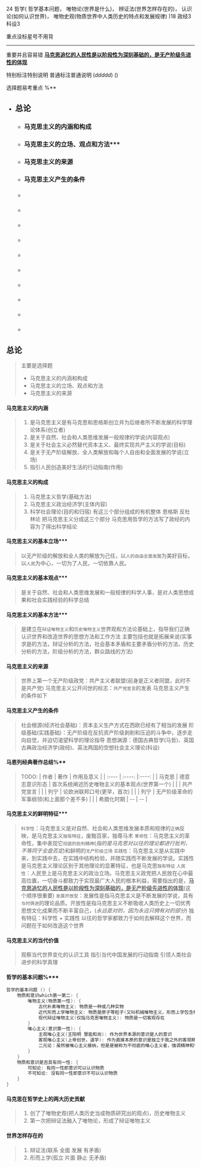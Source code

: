 24
哲学(
	哲学基本问题，
	唯物论(世界是什么)，
	辨证法(世界怎样存在的)，
	认识论(如何认识世界)，
	唯物史观(物质世界中人类历史的特点和发展规律)
)18
政经3
科设3

重点没标星号不用背
* ** *** 

重要并且容易错
<u>__马克思追忆的人民性是以阶段性为深刻基础的，是无产阶级先进性的体现__</u>

特别标注特别说明	普通标注普通说明
(_ddddd_)       ()

选择题易考重点
%**

- ## 总论
	- ### 马克思主义的内涵和构成
	- ### 马克思主义的立场、观点和方法***
	- ### 马克思主义的来源
	- ### 马克思主义产生的条件
	- ### 
	- ### 
	- ### 
	- ### 
	- ### 
	- ### 
	- ### 
	- ### 
	- ### 
	- ### 
	

**总论**
-------------
> 主要是选择题
> - 马克思主义的内涵和构成
> - 马克思主义的立场、观点和方法
> - 马克思主义的来源

#### 马克思主义的内涵
> 1. 是马克思主义是有马克思和恩格斯创立并为后继者所不断发展的科学理论体系(创立者)
> 2. 是关于自然、社会和人类思维发展一般规律的学说(内容观点)
> 3. 是关于社会主义必然替代资本主义、最终实现共产主义的学说(目标)
> 4. 是关于无产阶级解放、全人类解放和每个人自由和全面发展的学说(立场)
> 5. 指引人民创造美好生活的行动指南(作用)

#### 马克思主义的构成
> 1. 马克思主义哲学(基础方法)
> 2. 马克思主义政治经济学(主体内容)
> 3. 科学社会理论(目的和归宿)
> 有这三个部分组成的有机整体
> 恩格斯 反杜林论 把马克思主义分成这三个部分
> 马克思用哲学的方法写了政经的内容为了得出科学结论

#### 马克思主义的基本立场***
> 以无产阶级的解放和全人类的解放为己任，以`人的自由全面发展`为美好目标，以`人民`为中心，一切为了人民，一切依靠人民。

#### 马克思主义的基本观点***
> 是关于自然、社会和人类思维发展和一般规律的科学人事，是对人类思想成果和社会实践经验的科学总结

#### 马克思主义的基本方法***
> 是建立在`辩证唯物主义`和`历史唯物主义`世界观和方法论基础上，指导我们正确认识世界和改造世界的思想方法和工作方法
> 主要包括也就是拓展来说(实事求是的方法，辩证分析的方法，社会基本矛盾和主要矛盾分析的方法、历史分析的方法，阶级分析的方法，群众路线的方法)

#### 马克思主义的来源
> 世界上第一个无产阶级政党：共产主义者联盟(前身是正义者同盟，此时不是共产党)
> 马克思主义公开问世的标志：`共产党宣言`的发表
> 马克思主义产生的条件如下

#### 马克思主义产生的条件
> 社会根源(经济社会基础)：资本主义生产方式在西欧已经有了相当的发展
> 阶级基础(实践基础)：无产阶级在反抗资产阶级剥削和压迫的斗争中，逐步走向自觉，并迫切渴望科学的理论指导
> 思想渊源：德国古典哲学(马哲)、英国古典政治经济学(政经)、英法两国的空想社会主义理论(科设)

#### 马恩列经典著作总结%**
> TODO:
| 作者 | 著作 | 作用及意义 |
| :----  | :----: |:----: |
| 马克思 | 德意志意识形态 | 首次系统阐述历史唯物主义的基本观点(世界第一个) |
|  | 共产党宣言 |  |
| 列宁 | 论欧洲联邦口号(更早，首次) | |
| 列宁 | 无产阶级革命的军事纲领(和上面那个差不多) | |
| 希腊化时期 | -- | -- |

#### 马克思主义的鲜明特征***
> `科学性`：马克思主义是对自然、社会和人类思维发展本质和规律的`正确`反映，是马克思主义`独有特征`，废黜百家，独尊马术
> `革命性`：马克思主义的革命性，集中表现它`彻底的批判精神`(_指的是马克思对以往的理论都进行批判，不等同于全盘否定_)和鲜明的`无产阶级立场`
> `实践性`：马克思主义是从实践中来，到实践中去，在实践中结构检验，并随实践而不断发展的学说。实践性是马克思主义理论区别于其他理论的显著特征，也是马克思`独有特征`
> `人民性`：人民至上是马克思主义的政治立场。马克思主义政党把人民放在心中最高位置，一切奋斗都致力于实现最广大人民的根本利益，需要指出的是，<u>__马克思追忆的人民性是以阶段性为深刻基础的，是无产阶级先进性的体现__</u>(这个顺序很重要)
> `发展开放型`：发展性是指马克思主义是不断发展的学说，具有`与时俱进`的理论品质。开放性是指马克思主义不断吸收人类历史上一切优秀思想文化成果而不断丰富自己，(_永远是对的，因为永远只拥有对的部分_)
> 独有特征：科学性 + 实践性
> 以往的哲学家都致力于如何去解释这个世界，而问题在于如何改造这个世界

#### 马克思主义的当代价值
> 观察当代世界变化的认识工具
> 指引当代中国发展的行动指南
> 引领人类社会进步的科学真理

#### 哲学的基本问题%***
```java
哲学的基本问题 () {
	物质和意识which第一第二: {
		唯物主义(物质第一性): {
			古代朴素唯物主义: 物质是一种或几种实物
			近代形而上学唯物主义: 物质是原子等粒子(又叫机械唯物主义，形而上学包含机械)
			现代辩证唯物主义(仅指马克思唯物主义): 物质是一切客观存在
		}
		唯心主义(意识第一性): {
			主观唯心主义(王阳明 慧能和尚): 作为世界本源的意识是人的意识
			客观唯心主义(上帝创世，道学): 作为直接本原的意识是独立于我之外的客观精神
			二元论：虽然被唯心主义接纳，但是是被称为不彻底的唯心主义者，强调精神和物质双第一，导致精神和物质分离
		}
	}
	物质和意识是否具有同一性: {
		可知论: 有同一性即意识可以认识物质
		不可知论: 没有同一性即意识不可以认识物质
	}
}
```

#### 马克思在哲学史上的两大历史贡献
> 1. 创了了唯物史观(把人类历史当成物质研究出的观点)，历史唯物主义
> 2. 第一次把辩证法融入了唯物论，形成了辩证唯物主义

#### 世界怎样存在的
> 1. 辩证法(联系 全面 发展 有矛盾)
> 2. 形而上学(孤立 片面 静止 无矛盾)